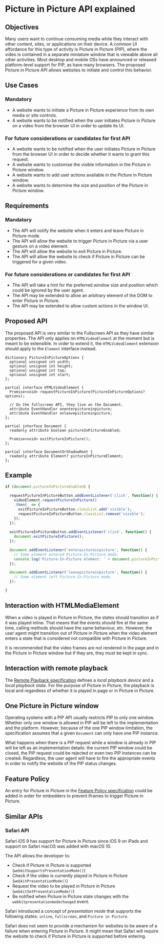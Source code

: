 # Picture in Picture API explained

## Objectives

Many users want to continue consuming media while they interact with other content, sites, or applications on their device. A common UI affordance for this type of activity is Picture in Picture (PIP), where the video is contained in a separate miniature window that is viewable above all other activities. Most desktop and mobile OSs have announced or released platform-level support for PIP, as have many browsers. The proposed Picture in Picture API allows websites to initiate and control this behavior.

## Use Cases

### Mandatory

*   A website wants to initiate a Picture in Picture experience from its own media or site controls.
*   A website wants to be notified when the user initiates Picture in Picture on a video from the browser UI in order to update its UI.

### For future considerations or candidates for first API

*   A website wants to be notified when the user initiates Picture in Picture from the browser UI in order to decide whether it wants to grant this request.
*   A website wants to customise the visible information in the Picture in Picture window.
*   A website wants to add user actions available in the Picture in Picture window.
*   A website wants to determine the size and position of the Picture in Picture window.

## Requirements

### Mandatory

*   The API will notify the website when it enters and leave Picture in Picture mode.
*   The API will allow the website to trigger Picture in Picture via a user gesture on a video element.
*   The API will allow the website to exit Picture in Picture.
*   The API will allow the website to check if Picture in Picture can be triggered for a given video.

### For future considerations or candidates for first API

*   The API will take a hint for the preferred window size and position which could be ignored by the user agent.
*   The API may be extended to allow an arbitrary element of the DOM to enter Picture in Picture.
*   The API may be extended to allow custom actions in the window UI.

## Proposed API

The proposed API is very similar to the Fullscreen API as they have similar properties. The API only applies on `HTMLVideoElement` at the moment but is meant to be extensible. In order to extend it, the `HTMLVideoElement` extension should apply to the `Element` interface instead.

```
dictionary PictureInPictureOptions {
  optional unsigned int width;
  optional unsigned int height;
  optional unsigned int top;
  optional unsigned int start;
};

partial interface HTMLVideoElement {
  Promise<void> requestPictureInPicture(PictureInPictureOptions? options);

  // On the fullscreen API, they live on the Document.
  attribute EventHandler onenterpictureinpicture;
  attribute EventHandler onleavepictureinpicture;
};

partial interface Document {
  readonly attribute boolean pictureInPictureEnabled;

  Promise<void> exitPictureInPicture();
};

partial interface DocumentOrShadowRoot {
  readonly attribute Element? pictureInPictureElement;
};
```

## Example

```js
if (document.pictureInPictureEnabled) {
  
  requestPictureInPictureButton.addEventListener('click', function() {
    videoElement.requestPictureInPicture()
    .then(_ => {
      exitPictureInPictureButton.classList.add('visible');
      requestPictureInPictureButton.classList.remove('visible');
    });
  });  
  
  exitPictureInPictureButton.addEventListener('click', function() {
    document.exitPictureInPicture();
  });

  document.addEventListener('enterpictureinpicture', function() {
    // Some element entered Picture-In-Picture mode.
    console.log('Picture-In-Picture element: ' + document.pictureInPictureElement); 
  });

  document.addEventListener('leavepictureinpicture', function() {
    // Some element left Picture-In-Picture mode.
  });

}
```

## Interaction with HTMLMediaElement

When a video is played in Picture in Picture, the states should transition as if it was played inline. That means that the events should fire at the same time, calling methods should have the same behaviour, etc. However, the user agent might transition out of Picture in Picture when the video element enters a state that is considered not compatible with Picture in Picture.

It is recommended that the video frames are not rendered in the page and in the Picture in Picture window but if they are, they must be kept in sync.

## Interaction with remote playback

The [Remote Playback specification](https://w3c.github.io/remote-playback/) defines a *local playback device* and a *local playback state*. For the purpose of Picture in Picture, the playback is local and regardless of whether it is played in page or in Picture in Picture.

## One Picture in Picture window

Operating systems with a PIP API usually restricts PIP to only one window. Whether only one window is allowed in PIP will be left to the implementation and the platform. However, because of the one PIP window limitation, the specification assumes that a given `Document` can only have one PIP instance.

What happens when there is a PIP request while a window is already in PIP will be left as an implementation details: the current PIP window could be closed, the PIP request could be rejected or even two PIP instances can be created. Regardless, the user agent will have to fire the appropriate events in order to notify the website of the PIP status changes.

## Feature Policy

An entry for Picture in Picture in the [Feature Policy specification](https://wicg.github.io/feature-policy/) could be added in order for embedders to prevent iframes to trigger Picture in Picture.

## Similar APIs

### Safari API

Safari iOS 9 has support for Picture in Picture since iOS 9 on iPads and support on Safari macOS was added with macOS 10.

The API allows the developer to:



*   Check if Picture in Picture is supported (`webkitSupportsPresentationMode()`)
*   Check if the video is currently played in Picture in Picture (`webkitPresentationMode()`)
*   Request the video to be played in Picture in Picture (`webkitSetPresentationMode()`)
*   Be notified when Picture in Picture state changes with the `webkitpresentationmodechanged` event.

Safari introduced a concept of *presentation mode* that supports the following states: `inline`, `fullscreen`, and `Picture in Picture`.

Safari does not seem to provide a mechanism for websites to be aware of a failure when entering Picture in Picture. It might mean that Safari will require the website to check if Picture in Picture is supported before entering.
